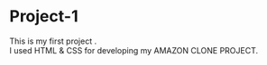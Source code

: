 # Project-1
This is my first project .
<br>
I used HTML & CSS for developing my AMAZON CLONE PROJECT.

